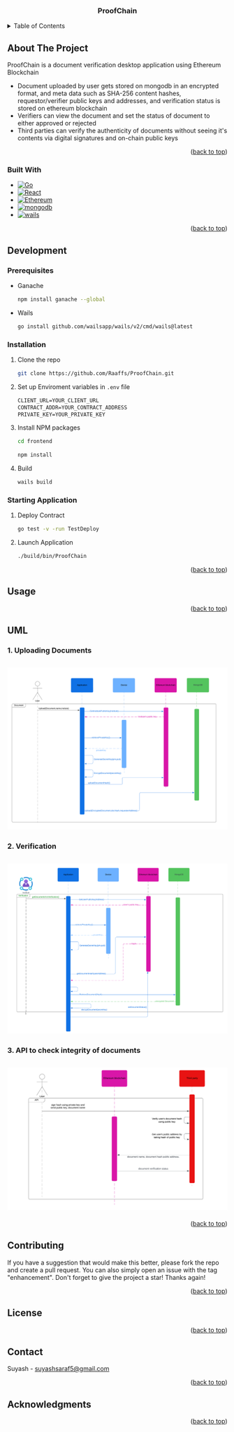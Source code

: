 <!-- Improved compatibility of back to top link: See: https://github.com/othneildrew/Best-README-Template/pull/73 -->
<a name="readme-top"></a>
<!--
*** Thanks for checking out the Best-README-Template. If you have a suggestion
*** that would make this better, please fork the repo and create a pull request
*** or simply open an issue with the tag "enhancement".
*** Don't forget to give the project a star!
*** Thanks again! Now go create something AMAZING! :D
-->



<!-- PROJECT SHIELDS -->
<!--
*** I'm using markdown "reference style" links for readability.
*** Reference links are enclosed in brackets [ ] instead of parentheses ( ).
*** See the bottom of this document for the declaration of the reference variables
*** for contributors-url, forks-url, etc. This is an optional, concise syntax you may use.
*** https://www.markdownguide.org/basic-syntax/#reference-style-links
-->



<!-- PROJECT LOGO -->
<br />
<div align="center">

  <h3 align="center">ProofChain</h3>

  <p align="center">
</div>



<!-- TABLE OF CONTENTS -->
<details>
  <summary>Table of Contents</summary>
  <ol>
    <li>
      <a href="#about-the-project">About The Project</a>
      <ul>
        <li><a href="#built-with">Built With</a></li>
      </ul>
    </li>
    <li>
      <a href="#development">Development</a>
      <ul>
        <li><a href="#prerequisites">Prerequisites</a></li>
        <li><a href="#installation">Installation</a></li>
      </ul>
    </li>
    <li><a href="#usage">Usage</a></li>
    <li><a href="#UML">UML</a></li>
    <li><a href="#contributing">Contributing</a></li>
    <li><a href="#license">License</a></li>
    <li><a href="#contact">Contact</a></li>
    <li><a href="#acknowledgments">Acknowledgments</a></li>
  </ol>
</details>



<!-- ABOUT THE PROJECT -->
## About The Project
ProofChain is a document verification desktop application using Ethereum Blockchain
* Document uploaded by user gets stored on mongodb in an encrypted format, and meta data such as SHA-256 content hashes, requestor/verifier public
keys and addresses, and verification status is stored on ethereum blockchain
* Verifiers can view the document and set the status of document to either approved or rejected
* Third parties can verify the authenticity of documents without seeing it's contents via digital signatures and on-chain public keys

<p align="right">(<a href="#readme-top">back to top</a>)</p>



### Built With

* [![Go][Go]][Go-url]
* [![React][React.js]][React-url]
* [![Ethereum][Ethereum]][Ethereum-url]
* [![mongodb][mongodb]][mongodb-url]
* [![wails][wails]][wails-url]


<p align="right">(<a href="#readme-top">back to top</a>)</p>



<!-- GETTING STARTED -->
## Development

### Prerequisites

* Ganache
  ```sh
  npm install ganache --global
  ```
* Wails
  ```sh
  go install github.com/wailsapp/wails/v2/cmd/wails@latest
  ```
### Installation


1. Clone the repo
   ```sh
   git clone https://github.com/Raaffs/ProofChain.git
   ```
2. Set up Enviroment variables in `.env` file
    ```
    CLIENT_URL=YOUR_CLIENT_URL
    CONTRACT_ADDR=YOUR_CONTRACT_ADDRESS
    PRIVATE_KEY=YOUR_PRIVATE_KEY
    ```
   
3. Install NPM packages
   ```sh
   cd frontend
   ```
   ```sh
   npm install
   ```
4. Build 
   ```js
   wails build
   ```
### Starting Application
1. Deploy Contract
   ```sh
   go test -v -run TestDeploy
   ```
   
2. Launch Application

   ```sh
   ./build/bin/ProofChain
   ```
<p align="right">(<a href="#readme-top">back to top</a>)</p>



<!-- USAGE EXAMPLES -->
## Usage

<p align="right">(<a href="#readme-top">back to top</a>)</p>



<!-- UML -->
## UML
 ### 1. Uploading Documents
![Alt text](./assest/Uploading.png)
---
 ### 2. Verification
![Alt text](./assest/verification.png)
---
 ### 3. API to check integrity of documents
![Alt text](./assest/API.png)
---
<p align="right">(<a href="#readme-top">back to top</a>)</p>



<!-- CONTRIBUTING -->
## Contributing


If you have a suggestion that would make this better, please fork the repo and create a pull request. You can also simply open an issue with the tag "enhancement".
Don't forget to give the project a star! Thanks again!
<p align="right">(<a href="#readme-top">back to top</a>)</p>



<!-- LICENSE -->
## License


<p align="right">(<a href="#readme-top">back to top</a>)</p>



<!-- CONTACT -->
## Contact

Suyash - suyashsaraf5@gmail.com


<p align="right">(<a href="#readme-top">back to top</a>)</p>



<!-- ACKNOWLEDGMENTS -->
## Acknowledgments



<p align="right">(<a href="#readme-top">back to top</a>)</p>



<!-- MARKDOWN LINKS & IMAGES -->
<!-- https://www.markdownguide.org/basic-syntax/#reference-style-links -->
[contributors-shield]: https://img.shields.io/github/contributors/othneildrew/Best-README-Template.svg?style=for-the-badge
[contributors-url]: https://github.com/othneildrew/Best-README-Template/graphs/contributors
[forks-shield]: https://img.shields.io/github/forks/othneildrew/Best-README-Template.svg?style=for-the-badge
[forks-url]: https://github.com/othneildrew/Best-README-Template/network/members
[stars-shield]: https://img.shields.io/github/stars/othneildrew/Best-README-Template.svg?style=for-the-badge
[stars-url]: https://github.com/othneildrew/Best-README-Template/stargazers
[issues-shield]: https://img.shields.io/github/issues/othneildrew/Best-README-Template.svg?style=for-the-badge
[issues-url]: https://github.com/othneildrew/Best-README-Template/issues
[license-shield]: https://img.shields.io/github/license/othneildrew/Best-README-Template.svg?style=for-the-badge
[license-url]: https://github.com/othneildrew/Best-README-Template/blob/master/LICENSE.txt
[linkedin-shield]: https://img.shields.io/badge/-LinkedIn-black.svg?style=for-the-badge&logo=linkedin&colorB=555
[linkedin-url]: https://linkedin.com/in/othneildrew
[product-screenshot]: images/screenshot.png
[Go]: https://img.shields.io/badge/Go-00ADD8?style=for-the-badge&logo=go&logoColor=white
[Go-url]: https://go.dev/
[React.js]: https://img.shields.io/badge/React-20232A?style=for-the-badge&logo=react&logoColor=61DAFB
[React-url]: https://reactjs.org/
[Ethereum]: https://img.shields.io/badge/Ethereum-3C3C3D?style=for-the-badge&logo=Ethereum&logoColor=white
[Ethereum-url]: https://ethereum.org/
[mongodb]: https://img.shields.io/badge/-MongoDB-13aa52?style=for-the-badge&logo=mongodb&logoColor=white
[mongodb-url]: https://www.mongodb.com/
[wails]: https://img.shields.io/badge/wails-red?style=for-the-badge&logo=wails
[wails-url]: https://wails.io
[Bootstrap.com]: https://img.shields.io/badge/Bootstrap-563D7C?style=for-the-badge&logo=bootstrap&logoColor=white
[Bootstrap-url]: https://getbootstrap.com
[JQuery.com]: https://img.shields.io/badge/jQuery-0769AD?style=for-the-badge&logo=jquery&logoColor=white
[JQuery-url]: https://jquery.com 

